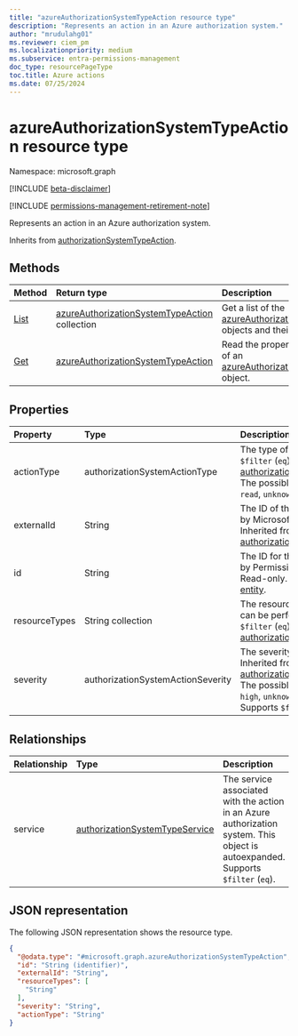 ```yaml
---
title: "azureAuthorizationSystemTypeAction resource type"
description: "Represents an action in an Azure authorization system."
author: "mrudulahg01"
ms.reviewer: ciem_pm
ms.localizationpriority: medium
ms.subservice: entra-permissions-management
doc_type: resourcePageType
toc.title: Azure actions
ms.date: 07/25/2024
---
```


# azureAuthorizationSystemTypeAction resource type

Namespace: microsoft.graph

[!INCLUDE [beta-disclaimer](../../includes/beta-disclaimer.md)]

[!INCLUDE [permissions-management-retirement-note](../../includes/permissions-management-retirement-note.md)]

Represents an action in an Azure authorization system.

Inherits from [authorizationSystemTypeAction](../resources/authorizationsystemtypeaction.md).

## Methods
|Method|Return type|Description|
|:---|:---|:---|
|[List](../api/azureauthorizationsystem-list-actions.md)|[azureAuthorizationSystemTypeAction](../resources/azureauthorizationsystemtypeaction.md) collection|Get a list of the [azureAuthorizationSystemTypeAction](../resources/azureauthorizationsystemtypeaction.md) objects and their properties.|
|[Get](../api/azureauthorizationsystemtypeaction-get.md)|[azureAuthorizationSystemTypeAction](../resources/azureauthorizationsystemtypeaction.md)|Read the properties and relationships of an [azureAuthorizationSystemTypeAction](../resources/azureauthorizationsystemtypeaction.md) object.|

## Properties
|Property|Type|Description|
|:---|:---|:---|
|actionType|authorizationSystemActionType|The type of action. Supports `$filter` (`eq`). Inherited from [authorizationSystemTypeAction](../resources/authorizationsystemtypeaction.md). The possible values are: `delete`, `read`, `unknownFutureValue`.|
|externalId|String|The ID of the action as defined by Microsoft Azure. Read-only. Inherited from [authorizationSystemTypeAction](../resources/authorizationsystemtypeaction.md).|
|id|String|The ID for the action as defined by Permissions Management. Read-only. Inherited from [entity](../resources/entity.md).|
|resourceTypes|String collection|The resource types the action can be performed on. Supports `$filter` (`eq`). Inherited from [authorizationSystemTypeAction](../resources/authorizationsystemtypeaction.md).|
|severity|authorizationSystemActionSeverity|The severity of the action. Inherited from [authorizationSystemTypeAction](../resources/authorizationsystemtypeaction.md). The possible values are: `normal`, `high`, `unknownFutureValue`. Supports `$filter` (`eq`).|

## Relationships
|Relationship|Type|Description|
|:---|:---|:---|
|service|[authorizationSystemTypeService](../resources/authorizationsystemtypeservice.md)|The service associated with the action in an Azure authorization system. This object is autoexpanded. Supports `$filter` (`eq`).|

## JSON representation
The following JSON representation shows the resource type.
<!-- {
  "blockType": "resource",
  "keyProperty": "id",
  "@odata.type": "microsoft.graph.azureAuthorizationSystemTypeAction",
  "baseType": "microsoft.graph.authorizationSystemTypeAction",
  "openType": false
}
-->
``` json
{
  "@odata.type": "#microsoft.graph.azureAuthorizationSystemTypeAction",
  "id": "String (identifier)",
  "externalId": "String",
  "resourceTypes": [
    "String"
  ],
  "severity": "String",
  "actionType": "String"
}
```


